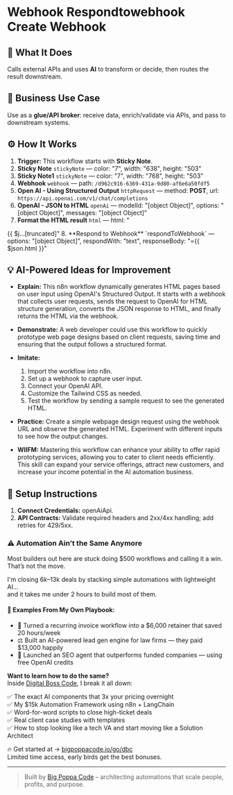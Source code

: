 # Webhook Respondtowebhook Create Webhook
## 🚀 What It Does
Calls external APIs and uses **AI** to transform or decide, then routes the result downstream.

## 💼 Business Use Case
Use as a **glue/API broker**: receive data, enrich/validate via APIs, and pass to downstream systems.

## ⚙️ How It Works
1. **Trigger:** This workflow starts with **Sticky Note**.
2. **Sticky Note** `stickyNote` — color: "7", width: "638", height: "503"
3. **Sticky Note1** `stickyNote` — color: "7", width: "768", height: "503"
4. **Webhook** `webhook` — path: `/d962c916-6369-431a-9d80-af6e6a50fdf5`
5. **Open AI - Using Structured Output** `httpRequest` — method: **POST**, url: `https://api.openai.com/v1/chat/completions`
6. **OpenAI - JSON to HTML** `openAi` — modelId: "[object Object]", options: "[object Object]", messages: "[object Object]"
7. **Format the HTML result** `html` — html: "<!DOCTYPE html>

<html>
<head>
 <meta charset="UTF-8" />
 <script src="https://cdn.tailwindcss.com"></script>
 <title>{{ $json.message.content.title }}</title>
</head>
<body>
{{ $j…[truncated]"
8. **Respond to Webhook** `respondToWebhook` — options: "[object Object]", respondWith: "text", responseBody: "={{ $json.html }}"

## 💡 AI-Powered Ideas for Improvement
- **Explain:** This n8n workflow dynamically generates HTML pages based on user input using OpenAI's Structured Output. It starts with a webhook that collects user requests, sends the request to OpenAI for HTML structure generation, converts the JSON response to HTML, and finally returns the HTML via the webhook.

- **Demonstrate:** A web developer could use this workflow to quickly prototype web page designs based on client requests, saving time and ensuring that the output follows a structured format.

- **Imitate:** 
  1. Import the workflow into n8n.
  2. Set up a webhook to capture user input.
  3. Connect your OpenAI API.
  4. Customize the Tailwind CSS as needed.
  5. Test the workflow by sending a sample request to see the generated HTML.

- **Practice:** Create a simple webpage design request using the webhook URL and observe the generated HTML. Experiment with different inputs to see how the output changes.

- **WIIFM:** Mastering this workflow can enhance your ability to offer rapid prototyping services, allowing you to cater to client needs efficiently. This skill can expand your service offerings, attract new customers, and increase your income potential in the AI automation business.

## 🔧 Setup Instructions
1. **Connect Credentials:** openAiApi.
2. **API Contracts:** Validate required headers and 2xx/4xx handling; add retries for 429/5xx.

### ⚠️ Automation Ain’t the Same Anymore

Most builders out here are stuck doing $500 workflows and calling it a win.  
That’s not the move.  

I'm closing $6k–$13k deals by stacking simple automations with lightweight AI...  
and it takes me under 2 hours to build most of them.

#### 🧠 Examples From My Own Playbook:
- 🔁 Turned a recurring invoice workflow into a $6,000 retainer that saved 20 hours/week  
- ⚖️ Built an AI-powered lead gen engine for law firms — they paid $13,000 happily  
- 🚀 Launched an SEO agent that outperforms funded companies — using free OpenAI credits  

**Want to learn how to do the same?**  
Inside [Digital Boss Code](https://bigpoppacode.io/go/dbc), I break it all down:

✅ The exact AI components that 3x your pricing overnight  
✅ My $15k Automation Framework using n8n + LangChain  
✅ Word-for-word scripts to close high-ticket deals  
✅ Real client case studies with templates  
✅ How to stop looking like a tech VA and start moving like a Solution Architect  

🔥 Get started at → [bigpoppacode.io/go/dbc](https://bigpoppacode.io/go/dbc)  
Limited time access, early birds get the best bonuses.

---
> Built by [Big Poppa Code](https://bigpoppacode.io) – architecting automations that scale people, profits, and purpose.

